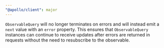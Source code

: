 ```yaml
---
"@apollo/client": major
---
```


`ObservableQuery` will no longer terminates on errors and will instead emit a `next` value with an `error` property. This ensures that `ObservableQuery` instances can continue to receive updates after errors are returned in requests without the need to resubscribe to the observable.
